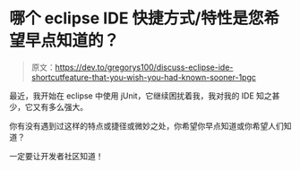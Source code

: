 # 哪个 eclipse IDE 快捷方式/特性是您希望早点知道的？

> 原文：<https://dev.to/gregorys100/discuss-eclipse-ide-shortcutfeature-that-you-wish-you-had-known-sooner-1pgc>

最近，我开始在 eclipse 中使用 jUnit，它继续困扰着我，我对我的 IDE 知之甚少，它又有多么强大。

你有没有遇到过这样的特点或捷径或微妙之处，你希望你早点知道或你希望人们知道？

一定要让开发者社区知道！